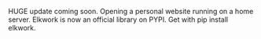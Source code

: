 HUGE update coming soon. Opening a personal website running on a home server. 
Elkwork is now an official library on PYPI. Get with pip install elkwork.
